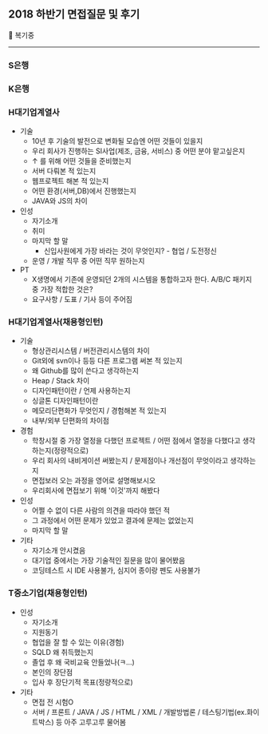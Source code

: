 ## 2018 하반기 면접질문 및 후기

:speech_balloon: 복기중
<hr/>

### S은행

### K은행

### H대기업계열사
* 기술
  * 10년 후 기술의 발전으로 변화될 모습엔 어떤 것들이 있을지
  * 우리 회사가 진행하는 SI사업(제조, 금융, 서비스) 중 어떤 분야 맡고싶은지
  * ↑ 를 위해 어떤 것들을 준비했는지
  * 서버 다뤄본 적 있는지
  * 웹프로젝트 해본 적 있는지
  * 어떤 환경(서버,DB)에서 진행했는지
  * JAVA와 JS의 차이
* 인성
  * 자기소개
  * 취미
  * 마지막 할 말
    * 신입사원에게 가장 바라는 것이 무엇인지? - 협업 / 도전정신
  * 운영 / 개발 직무 중 어떤 직무 원하는지
* PT
  * X생명에서 기존에 운영되던 2개의 시스템을 통합하고자 한다. A/B/C 패키지 중 가장 적합한 것은?
  * 요구사항 / 도표 / 기사 등이 주어짐
### H대기업계열사(채용형인턴)
* 기술
  * 형상관리시스템 / 버전관리시스템의 차이
  * Git외에 svn이나 등등 다른 프로그램 써본 적 있는지
  * 왜 Github를 많이 쓴다고 생각하는지
  * Heap / Stack 차이
  * 디자인패턴이란 / 언제 사용하는지
  * 싱글톤 디자인패턴이란
  * 메모리단편화가 무엇인지 / 경험해본 적 있는지
  * 내부/외부 단편화의 차이점
* 경험
  * 학창시절 중 가장 열정을 다했던 프로젝트 / 어떤 점에서 열정을 다했다고 생각하는지(정량적으로)
  * 우리 회사의 내비게이션 써봤는지 / 문제점이나 개선점이 무엇이라고 생각하는지
  * 면접보러 오는 과정을 영어로 설명해보시오
  * 우리회사에 면접보기 위해 '이것'까지 해봤다
* 인성
  * 어쩔 수 없이 다른 사람의 의견을 따라야 했던 적
  * 그 과정에서 어떤 문제가 있었고 결과에 문제는 없었는지
  * 마지막 할 말
* 기타
  * 자기소개 안시켰음
  * 대기업 중에서는 가장 기술적인 질문을 많이 물어봤음
  * 코딩테스트 시 IDE 사용불가, 심지어 종이랑 펜도 사용불가
### T중소기업(채용형인턴)
* 인성
  * 자기소개
  * 지원동기
  * 협업을 잘 할 수 있는 이유(경험)
  * SQLD 왜 취득했는지
  * 졸업 후 왜 국비교육 안들었나(ㅋ...)
  * 본인의 장단점
  * 입사 후 장단기적 목표(정량적으로)
* 기타
  * 면접 전 시험O
  * 서버 / 프론트 / JAVA / JS / HTML / XML / 개발방법론 / 테스팅기법(ex.화이트박스) 등 아주 고루고루 물어봄
